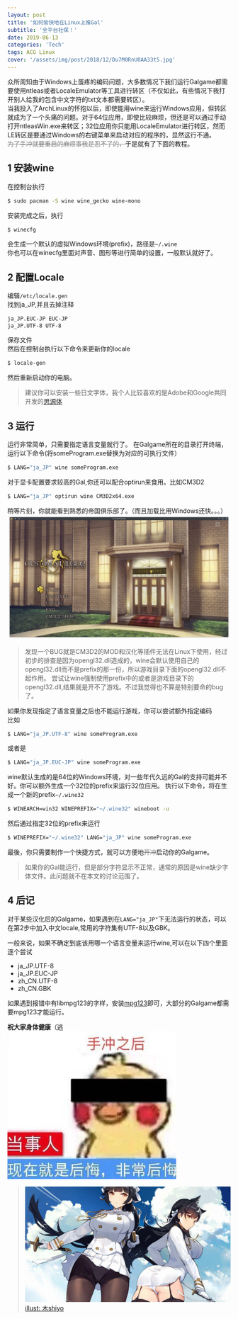 ```yaml
---
layout: post
title: '如何愉快地在Linux上推Gal'
subtitle: '全平台社保！'
date: 2019-06-13
categories: 'Tech'
tags: ACG Linux
cover: '/assets/img/post/2018/12/Du7M0RnU0AA33t5.jpg'
---
```

众所周知由于Windows上蛋疼的编码问题，大多数情况下我们运行Galgame都需要使用ntleas或者LocaleEmulator等工具进行转区（不仅如此，有些情况下我打开别人给我的包含中文字符的txt文本都需要转区）。  
当我投入了ArchLinux的怀抱以后，即使能用wine来运行Windows应用，但转区就成为了一个头痛的问题。对于64位应用，即使比较麻烦，但还是可以通过手动打开ntleasWin.exe来转区；32位应用你只能用LocaleEmulator进行转区，然而LE转区是要通过Windows的右键菜单来启动对应的程序的，显然这行不通。  
<del style="color:#828282;" >为了手冲就要重启的麻烦事我是忍不了的，</del>于是就有了下面的教程。

## 1 安装wine
在控制台执行
~~~bash
$ sudo pacman -S wine wine_gecko wine-mono
~~~
安装完成之后，执行
~~~bash
$ winecfg
~~~
会生成一个默认的虚拟Windows环境(prefix)，路径是<code>~/.wine</code>  
你也可以在winecfg里面对声音、图形等进行简单的设置，一般默认就好了。

## 2 配置Locale
编辑<code>/etc/locale.gen</code>  
找到ja_JP,并且去掉注释

~~~text
ja_JP.EUC-JP EUC-JP
ja_JP.UTF-8 UTF-8
~~~
保存文件  
然后在控制台执行以下命令来更新你的locale
~~~bash
$ locale-gen
~~~
然后重新启动你的电脑。
>建议你可以安装一些日文字体，我个人比较喜欢的是Adobe和Google共同开发的[思源体](https://github.com/adobe-fonts/source-han-sans) 



## 3 运行



运行非常简单，只需要指定语言变量就行了。
在Galgame所在的目录打开终端，运行以下命令(将someProgram.exe替换为对应的可执行文件）

~~~bash
$ LANG="ja_JP" wine someProgram.exe
~~~
对于显卡配置要求较高的Gal,你还可以配合optirun来食用。比如CM3D2
~~~bash
$ LANG="ja_JP" optirun wine CM3D2x64.exe
~~~
稍等片刻，你就能看到熟悉的帝国俱乐部了。（而且加载比用Windows还快。。。）
![](/assets/img/post/2018/12/scrsht_cm3d2.png) 
>发现一个BUG就是CM3D2的MOD和汉化等插件无法在Linux下使用，经过初步的排查是因为opengl32.dll造成的，wine会默认使用自己的opengl32.dll而不是prefix的那一份，所以游戏目录下面的opengl32.dll不起作用。
尝试让wine强制使用prefix中的或者是游戏目录下的opengl32.dll,结果就是开不了游戏。不过我觉得也不算是特别要命的bug了。

如果你发现指定了语言变量之后也不能运行游戏，你可以尝试额外指定编码  
比如

~~~bash
$ LANG="ja_JP.UTF-8" wine someProgram.exe
~~~
或者是
~~~bash
$ LANG="ja_JP.EUC-JP" wine someProgram.exe
~~~

wine默认生成的是64位的Windows环境，对一些年代久远的Gal的支持可能并不好。你可以额外生成一个32位的prefix来运行32位应用。
执行以下命令，将在生成一个新的prefix<code>~/.wine32</code>

~~~bash
$ WINEARCH=win32 WINEPREFIX="~/.wine32" wineboot -u
~~~
然后通过指定32位的prefix来运行
~~~bash
$ WINEPREFIX="~/.wine32" LANG="ja_JP" wine someProgram.exe
~~~
最後，你只需要制作一个快捷方式，就可以方便地<del style="color:#828282;" >开冲</del>启动你的Galgame。  
>如果你的Gal能运行，但是部分字符显示不正常，通常的原因是wine缺少字体文件。此问题就不在本文的讨论范围了。



## 4 后记

对于某些汉化后的Galgame，如果遇到在<code>LANG="ja_JP"</code>下无法运行的状态，可以在第2步中加入中文locale,常用的字符集有UTF-8以及GBK。  

一般来说，如果不确定到底该用哪一个语言变量来运行wine,可以在以下四个里面逐个尝试

+ ja_JP.UTF-8
+ ja_JP.EUC-JP
+ zh_CN.UTF-8
+ zh_CN.GBK   

如果遇到报错中有libmpg123的字样，安装[mpg123](<https://www.archlinux.org/packages/extra/x86_64/mpg123/>)即可，大部分的Galgame都需要mpg123才能运行。

**祝大家身体健康**（逃
![](/assets/img/post/2018/12/photo_2018-12-23.jpg)

>![](/assets/img/post/2018/12/Du7M0RnU0AA33t5.jpg)
[illust: 木shiyo](https://twitter.com/Kishiyo1943/status/1076022984064679936)
